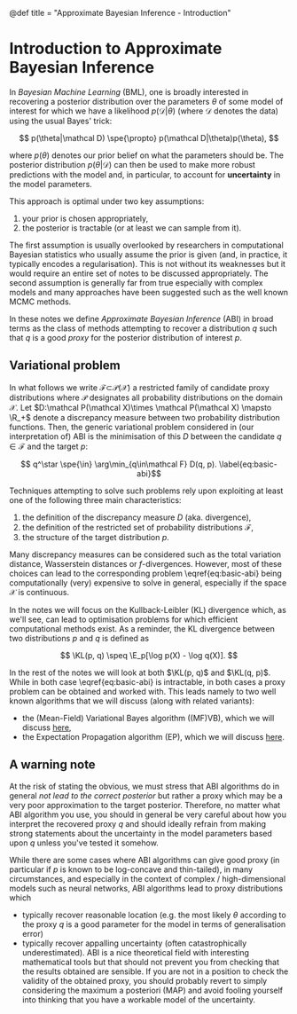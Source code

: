 @def title = "Approximate Bayesian Inference - Introduction"

# Introduction to Approximate Bayesian Inference

In *Bayesian Machine Learning* (BML), one is broadly interested in recovering a posterior distribution over the parameters $\theta$ of some model of interest for which we have a likelihood $p(\mathcal D|\theta)$ (where $\mathcal D$ denotes the data) using the usual Bayes' trick:

$$ p(\theta|\mathcal D) \spe{\propto} p(\mathcal D|\theta)p(\theta), $$

where $p(\theta)$ denotes our prior belief on what the parameters should be.
The posterior distribution $p(\theta|\mathcal D)$ can then be used to make more robust predictions with the model and, in particular, to account for **uncertainty** in the model parameters.

This approach is optimal under two key assumptions:
1. your prior is chosen appropriately,
1. the posterior is tractable (or at least we can sample from it).

The first assumption is usually overlooked by researchers in computational Bayesian statistics who usually assume the prior is given (and, in practice, it typically encodes a regularisation).
This is not without its weaknesses but it would require an entire set of notes to be discussed appropriately.
The second assumption is generally far from true especially with complex models and many approaches have been suggested such as the well known MCMC methods.

In these notes we define *Approximate Bayesian Inference* (ABI) in broad terms as the class of methods attempting to recover a distribution $q$ such that $q$ is a good *proxy* for the posterior distribution of interest $p$.

## Variational problem

In what follows we write $\mathcal F\mathcal \subset \mathcal P(\mathcal X)$ a restricted family of candidate proxy distributions where $\mathcal P$ designates all probability distributions on the domain $\mathcal X$.
Let $D:\mathcal P(\mathcal X)\times \mathcal P(\mathcal X) \mapsto \R_+$ denote a discrepancy measure between two probability distribution functions.
Then, the generic variational problem considered in (our interpretation of) ABI is the minimisation of this $D$ between the candidate $q\in \mathcal F$ and the target $p$:

$$ q^\star \spe{\in} \arg\min_{q\in\mathcal F} D(q, p). \label{eq:basic-abi}$$

Techniques attempting to solve such problems rely upon exploiting at least one of the following three main characteristics:

1. the definition of the discrepancy measure $D$ (aka. divergence),
1. the definition of the restricted set of probability distributions $\mathcal F$,
1. the structure of the target distribution $p$.

Many discrepancy measures can be considered such as the total variation distance, Wasserstein distances or $f$-divergences.
However, most of these choices can lead to the corresponding problem \eqref{eq:basic-abi} being computationally (very) expensive to solve in general, especially if the space $\mathcal X$ is continuous.

In the notes we will focus on the Kullback-Leibler (KL) divergence which, as we'll see, can lead to optimisation problems for which efficient computational methods exist.
As a reminder, the KL divergence between two distributions $p$ and $q$ is defined as

$$ \KL(p, q) \speq \E_p[\log p(X) - \log q(X)]. $$

In the rest of the notes we will look at both $\KL(p, q)$ and $\KL(q, p)$.
While in both case \eqref{eq:basic-abi} is intractable, in both cases a proxy problem can be obtained and worked with.
This leads namely to two well known algorithms that we will discuss (along with related variants):

* the (Mean-Field) Variational Bayes algorithm ((MF)VB), which we will discuss [here](\abi{vb.html}),
* the Expectation Propagation algorithm (EP), which we will discuss [here](\abi{ep.html}).

## A warning note

At the risk of stating the obvious, we must stress that ABI algorithms do in general *not lead to the correct posterior* but rather a proxy which may be a very poor approximation to the target posterior.
Therefore, no matter what ABI algorithm you use, you should in general be very careful about how you interpret the recovered proxy $q$ and should ideally refrain from making strong statements about the uncertainty in the model parameters based upon $q$ unless you've tested it somehow.

While there are some cases where ABI algorithms can give good proxy (in particular if $p$ is known to be log-concave and thin-tailed), in many circumstances, and especially in the context of complex / high-dimensional models such as neural networks, ABI algorithms lead to proxy distributions which

* typically recover reasonable location (e.g. the most likely $\theta$ according to the proxy $q$ is a good parameter for the model in terms of generalisation error)
* typically recover appalling uncertainty (often catastrophically underestimated).
ABI is a nice theoretical field with interesting mathematical tools but that should not prevent you from checking that the results obtained are sensible.
If you are not in a position to check the validity of the obtained proxy, you should probably revert to simply considering the maximum a posteriori (MAP) and avoid fooling yourself into thinking that you have a workable model of the uncertainty.
